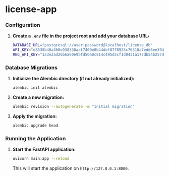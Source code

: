 # license-app

### Configuration

1. **Create a `.env` file in the project root and add your database URL:**

    ```sh
    DATABASE_URL="postgresql://user:password@localhost/license_db"
    API_KEY="e8535b40a360e938330aaf7409e0b44def8778923c76318a7edd6ee3949b8b9b"
    REG_API_KEY="1a3e2ad26b6a60e9bfd50a0c814c495d5cf1d0431a177db54b257df9928a54b2"
    ```

### Database Migrations

1. **Initialize the Alembic directory (if not already initialized):**

    ```sh
    alembic init alembic
    ```

2. **Create a new migration:**

    ```sh
    alembic revision --autogenerate -m "Initial migration"
    ```

3. **Apply the migration:**

    ```sh
    alembic upgrade head
    ```

### Running the Application

1. **Start the FastAPI application:**

    ```sh
    uvicorn main:app --reload
    ```

    This will start the application on `http://127.0.0.1:8000`.

